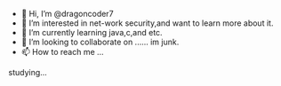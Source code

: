 - 👋 Hi, I’m @dragoncoder7
- 👀 I’m interested in net-work security,and want to learn more about it.
- 🌱 I’m currently learning java,c,and etc.
- 💞️ I’m looking to collaborate on ...... im junk.
- 📫 How to reach me ...

<!---
dragoncoder7/dragoncoder7 is a ✨ special ✨ repository because its `README.md` (this file) appears on your GitHub profile.
You can click the Preview link to take a look at your changes.
--->
studying...
